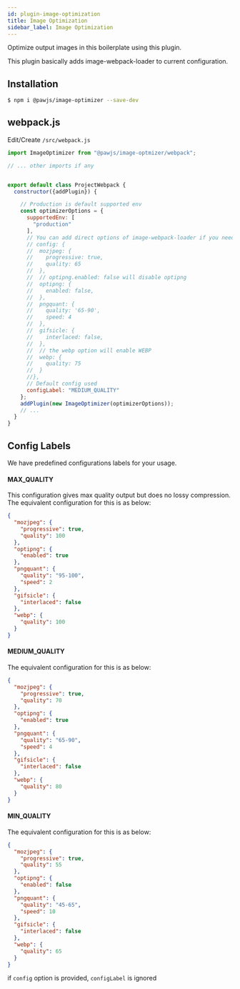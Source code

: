 ```yaml
---
id: plugin-image-optimization
title: Image Optimization
sidebar_label: Image Optimization
---
```


Optimize output images in this boilerplate using this plugin.

This plugin basically adds image-webpack-loader to current configuration.

## Installation

```bash
$ npm i @pawjs/image-optimizer --save-dev
```

## webpack.js

Edit/Create `/src/webpack.js`

```javascript
import ImageOptimizer from "@pawjs/image-optmizer/webpack";

// ... other imports if any


export default class ProjectWebpack {
  constructor({addPlugin}) {

    // Production is default supported env
    const optimizerOptions = {
      supportedEnv: [
        "production"
      ],
      // You can add direct options of image-webpack-loader if you need to   
      // config: {
      //  mozjpeg: {
      //    progressive: true,
      //    quality: 65
      //  },
      //  // optipng.enabled: false will disable optipng
      //  optipng: {
      //    enabled: false,
      //  },
      //  pngquant: {
      //    quality: '65-90',
      //    speed: 4
      //  },
      //  gifsicle: {
      //    interlaced: false,
      //  },
      //  // the webp option will enable WEBP
      //  webp: {
      //    quality: 75
      //  }
      //},
      // Default config used
      configLabel: "MEDIUM_QUALITY"
    };
    addPlugin(new ImageOptimizer(optimizerOptions));
    // ...
  }
}
```

## Config Labels

We have predefined configurations labels for your usage.

#### MAX_QUALITY

This configuration gives max quality output but does no lossy compression.  
The equivalent configuration for this is as below:

```json
{
  "mozjpeg": {
    "progressive": true,
    "quality": 100
  },
  "optipng": {
    "enabled": true
  },
  "pngquant": {
    "quality": "95-100",
    "speed": 2
  },
  "gifsicle": {
    "interlaced": false
  },
  "webp": {
    "quality": 100
  }
}
```

#### MEDIUM_QUALITY

The equivalent configuration for this is as below:

```json
{
  "mozjpeg": {
    "progressive": true,
    "quality": 70
  },
  "optipng": {
    "enabled": true
  },
  "pngquant": {
    "quality": "65-90",
    "speed": 4
  },
  "gifsicle": {
    "interlaced": false
  },
  "webp": {
    "quality": 80
  }
}
```

#### MIN_QUALITY

The equivalent configuration for this is as below:

```json
{
  "mozjpeg": {
    "progressive": true,
    "quality": 55
  },
  "optipng": {
    "enabled": false
  },
  "pngquant": {
    "quality": "45-65",
    "speed": 10
  },
  "gifsicle": {
    "interlaced": false
  },
  "webp": {
    "quality": 65
  }
}
```


if `config` option is provided, `configLabel` is ignored

<script async src="//pagead2.googlesyndication.com/pagead/js/adsbygoogle.js"></script>
<ins class="adsbygoogle"
     style="display:block"
     data-ad-client="ca-pub-7586505628408924"
     data-ad-slot="5652642939"
     data-ad-format="auto"></ins>
<script>
(adsbygoogle = window.adsbygoogle || []).push({});
</script>